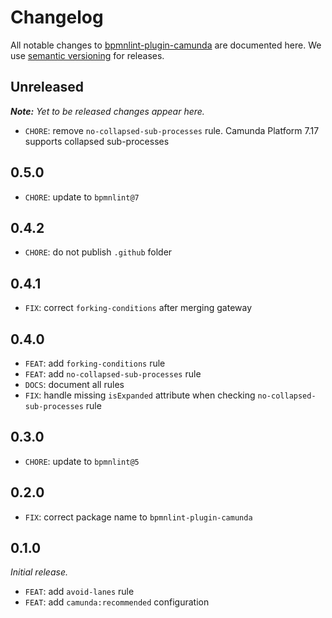 # Changelog

All notable changes to [bpmnlint-plugin-camunda](https://github.com/bpmn-io/bpmnlint-plugin-camunda) are documented here. We use [semantic versioning](http://semver.org/) for releases.

## Unreleased

___Note:__ Yet to be released changes appear here._

* `CHORE`: remove `no-collapsed-sub-processes` rule. Camunda Platform 7.17 supports collapsed sub-processes

## 0.5.0

* `CHORE`: update to `bpmnlint@7`

## 0.4.2

* `CHORE`: do not publish `.github` folder

## 0.4.1

* `FIX`: correct `forking-conditions` after merging gateway

## 0.4.0

* `FEAT`: add `forking-conditions` rule
* `FEAT`: add `no-collapsed-sub-processes` rule
* `DOCS`: document all rules
* `FIX`: handle missing `isExpanded` attribute when checking `no-collapsed-sub-processes` rule

## 0.3.0

* `CHORE`: update to `bpmnlint@5`

## 0.2.0

* `FIX`: correct package name to `bpmnlint-plugin-camunda`

## 0.1.0

_Initial release._

* `FEAT`: add `avoid-lanes` rule
* `FEAT`: add `camunda:recommended` configuration
